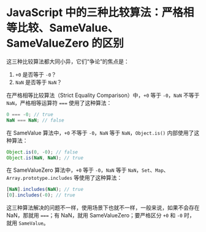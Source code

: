 # JavaScript 中的三种比较算法：严格相等比较、SameValue、SameValueZero 的区别

这三种比较算法都大同小异，它们“争论”的焦点是：

1. `+0` 是否等于 `-0`？
2. `NaN` 是否等于 `NaN`？

在严格相等比较算法（Strict Equality Comparison）中，`+0` 等于 `-0`，`NaN` 不等于 `NaN`，严格相等运算符 `===` 使用了这种算法：

```ts
0 === -0; // true
NaN === NaN; // false
```

在 SameValue 算法中，`+0` 不等于 `-0`，`NaN` 等于 `NaN`，`Object.is()` 内部使用了这种算法：

```ts
Object.is(0, -0); // false
Object.is(NaN, NaN); // true
```

在 SameValueZero 算法中，`+0` 等于 `-0`，`NaN` 等于 `NaN`，`Set`、`Map`、`Array.prototype.includes` 等使用了这种算法：

```ts
[NaN].includes(NaN); // true
[0].includes(-0); // true
```

这三种算法解决的问题不一样，使用场景下也就不一样，一般来说，如果不会存在 NaN，那就用 `===`；有 NaN，就用 SameValueZero；要严格区分 `+0` 和 `-0` 时，就用 `SameValue`。
